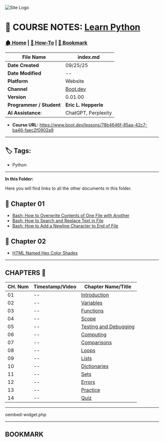 <!-- 🔗 Custom Stylesheet -->
<link rel="stylesheet" href="../../_css/main.css">

<!-- 🖼️ Site Logo -->
![Site Logo](/_pix/logos/logo-ehw-kb-h32.png)


<!-- 📝 Title -->
# 📒 COURSE NOTES: <span class="course-title">[Learn Python](https://www.boot.dev/lessons/78b4646f-85aa-42c7-ba46-faec2f0902a9)</span>



<!-- 🧭 Navigation -->
### [🏚️ Home](../README.md) | [📁 How-To](index.md) | [🔖 Bookmark](#bookmark)

<!-- 👤 Metadata -->
| File Name            | **index.md**                                                 |
| -------------------- | --------------------------------------------------------- |
| **Date Created**         | 09/25/25                                                  |
| **Date Modified**        | --                                                        |
| **Platform**             | Website                                                   |
| **Channel**              | [Boot.dev](https://www.boot.dev/lessons) |
| **Version**              | 0.01.00                                                     |
| **Programmer / Student** | **Eric L. Hepperle**                                         |
| **AI Assistance**: | ChatGPT, Perplexity |

* **Course URL:** https://www.boot.dev/lessons/78b4646f-85aa-42c7-ba46-faec2f0902a9

---

<!-- SECTION: Tags for short related (1-3 word phrase per tag) concepts (long titled articles belong in the References / See Also section above) -->
<section id="sec-tags">

## 🏷️ Tags:

- Python

</section>

---



**In this Folder:**


<section class="ehw-doc-descr">

Here you will find links to all the other documents in this folder.

</section>


## 📂 Chapter 01

- [Bash: How to Overwrite Contents of One File with Another](/how-to/bash-copy-file-contents.md)
- [Bash: How to Search and Replace Text in File](/how-to/bash-search-replace-file-content.md)
- [Bash: How to Add a Newline Character to End of File](/how-to/bash-append-newline-to-file.md)

## 📂 Chapter 02

- [HTML Named Hex Color Shades](/coding/html-hex-colors.md)

---

## CHAPTERS 📖

| CH. Num | Timestamp/Video | Chapter Name/Title            |
| ------- | --------- | ----------------------------- |
| 01      | --        | [Introduction](#ch1)          |
| 02      | --        | [Variables](#ch2)             |
| 03      | --        | [Functions](#ch3)             |
| 04      | --        | [Scope](#ch4)                 |
| 05      | --        | [Testing and Debugging](#ch5) |
| 06      | --        | [Computing](#ch6)             |
| 07      | --        | [Comparisons](#ch7)           |
| 08      | --        | [Loops](#ch8)                 |
| 09      | --        | [Lists](#ch9)                 |
| 10      | --        | [Dictionaries](#ch10)         |
| 11      | --        | [Sets](#ch11)                 |
| 12      | --        | [Errors](#ch12)               |
| 13      | --        | [Practice](#ch13)             |
| 14      | --        | [Quiz](#ch14)                 |


---


<span class="code-filename">oembed-widget.php</span>


---


## BOOKMARK
